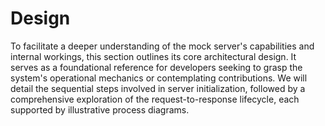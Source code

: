 # Design

To facilitate a deeper understanding of the mock server's capabilities and internal workings, this section outlines its core architectural design. It serves as a foundational reference for developers seeking to grasp the system's operational mechanics or contemplating contributions. We will detail the sequential steps involved in server initialization, followed by a comprehensive exploration of the request-to-response lifecycle, each supported by illustrative process diagrams.
